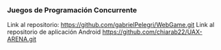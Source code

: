 ### Juegos de Programación Concurrente

Link al repositorio: https://github.com/gabrielPelegri/WebGame.git
Link al repositorio de aplicación Android https://github.com/chiarab22/UAX-ARENA.git

